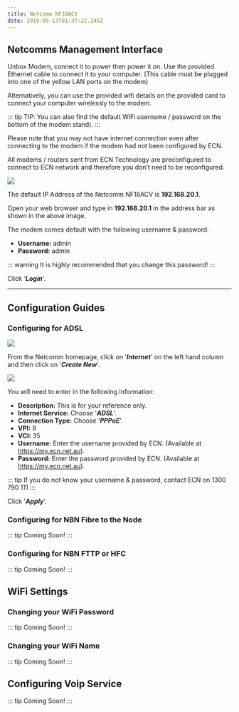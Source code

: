 ```yaml
---
title: Netcomm NF18ACV
date: 2019-05-13T01:37:22.245Z
---
```

## Netcomms Management Interface

Unbox Modem, connect it to power then power it on. 
Use the provided Ethernet cable to connect it to your computer. (This cable must be plugged into one of the yellow LAN ports on the modem) 

Alternatively, you can use the provided wifi details on the provided card to connect your computer wirelessly to the modem. 

::: tip
TIP: You can also find the default WiFi username / password on the bottom of the modem stand).
:::

Please note that you may not have internet connection even after connecting to the modem if the modem had not been configured by ECN. 

All modems / routers sent from ECN Technology are preconfigured to connect to ECN network and therefore you don’t need to be reconfigured.

<img style="width: auto; height: auto;" src="/images/nf18acv-webinterface-1.png">

The default IP Address of the Netcomm NF18ACV is **192.168.20.1**.

Open your web browser and type in **192.168.20.1** in the address bar as shown in the above image.

The modem comes default with the following username & password.

* **Username:** admin
* **Password:** admin

::: warning
It is highly recommended that you change this password!
:::

Click '**_Login_**'.

- - -

## Configuration Guides

### Configuring for ADSL

<img style="width: auto; height: auto;" src="/images/nf18acv-adsl-1.png">

From the Netcomm homepage, click on '**_Internet_**' on the left hand column and then click on '**_Create New_**'.

<img style="width: auto; height: auto;" src="/images/nf18acv-adsl-2.png">

You will need to enter in the following information:

* **Description:** This is for your reference only.
* **Internet Service:** Choose '**_ADSL_**'.
* **Connection Type:** Choose '**_PPPoE_**'.
* **VPI:** 8
* **VCI:** 35
* **Username:** Enter the username provided by ECN. (Available at https://my.ecn.net.au).
* **Password:** Enter the password provided by ECN. (Available at https://my.ecn.net.au).

::: tip
If you do not know your username & password, contact ECN on 1300 790 111
:::

Click '**_Apply_**'.


### Configuring for NBN Fibre to the Node

::: tip
Coming Soon!
:::

### Configuring for NBN FTTP or HFC

::: tip
Coming Soon!
:::

## WiFi Settings

### Changing your WiFi Password

::: tip
Coming Soon!
:::

### Changing your WiFi Name

::: tip
Coming Soon!
:::

## Configuring Voip Service

::: tip
Coming Soon!
:::
